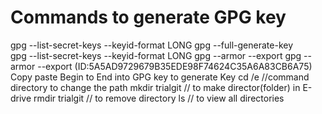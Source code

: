 # Commands to generate GPG key
gpg --list-secret-keys --keyid-format LONG
gpg --full-generate-key                         
gpg --list-secret-keys --keyid-format LONG
gpg --armor --export
gpg --armor --export (ID:5A5AD9729679B35EDE98F74624C35A6A83CB6A75)
Copy paste Begin to End into GPG key to generate Key
cd /e                 //command directory to change the path
mkdir trialgit       // to make director(folder) in E-drive
rmdir trialgit       // to remove directory
ls                   // to view all directories
